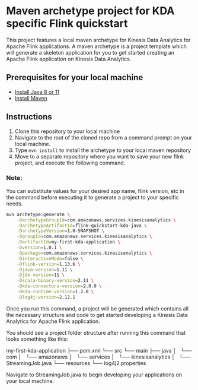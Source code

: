 # Maven archetype project for KDA specific Flink quickstart

This project features a local maven archetype for Kinesis Data Analytics for Apache Flink applications. A maven archetype is a project template which will generate a skeleton application for you to get started creating an Apache Flink application on Kinesis Data Analytics.

## Prerequisites for your local machine
- [Install Java 8 or 11](https://www.java.com/en/download/help/download_options.html) 
- [Install Maven](https://maven.apache.org/install.html)

## Instructions

1. Clone this repository to your local machine
2. Navigate to the root of the cloned repo from a command prompt on your local machine.
3. Type `mvn install` to install the archetype to your local maven repository
3. Move to a separate repository where you want to save your new flink project, and execute the following command.

### Note: 
You can substitute values for your desired app name, flink version, etc in the command before executing it to generate a project to your specific needs.

```bash
mvn archetype:generate \
    -DarchetypeGroupId=com.amazonaws.services.kinesisanalytics \
    -DarchetypeArtifactId=flink-quickstart-kda-java \
    -DarchetypeVersion=1.0-SNAPSHOT \
    -DgroupId=com.amazonaws.services.kinesisanalytics \
    -DartifactId=my-first-kda-application \
    -Dversion=1.0.1 \
    -Dpackage=com.amazonaws.services.kinesisanalytics \
    -DinteractiveMode=false \
    -Dflink-version=1.13.6 \
    -Djava-version=1.11 \
    -Djdk-version=11 \
    -Dscala-binary-version=2.11 \
    -Dkda-connectors-version=2.0.0 \
    -Dkda-runtime-version=1.2.0 \
    -Dlog4j-version=2.12.1
```

Once you run this command, a project will be generated which contains all the necessary structure and code to get started developing a Kinesis Data Analytics for Apache Flink application.

You should see a project folder structure after running this command that looks something like this:

my-first-kda-application
├── pom.xml
└── src
    └── main
        ├── java
        │   └── com
        │       └── amazonaws
        │           └── services
        │               └── kinesisanalytics
        │                   └── StreamingJob.java
        └── resources
            └── log4j2.properties


Navigate to StreamingJob.java to begin developing your applications on your local machine.
